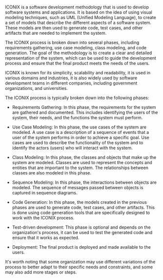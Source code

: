 ICONIX is a software development methodology that is used to develop software systems and applications. It is based on the idea of using visual modeling techniques, such as UML (Unified Modeling Language), to create a set of models that describe the different aspects of a software system. These models are then used to generate code, test cases, and other artifacts that are needed to implement the system.

The ICONIX process is broken down into several phases, including requirements gathering, use case modeling, class modeling, and code generation. The goal of the methodology is to create a clear and detailed representation of the system, which can be used to guide the development process and ensure that the final product meets the needs of the users.

ICONIX is known for its simplicity, scalability and readability, it is used in various domains and industries, it is also widely used by software development teams in different companies, including government organizations, and universities.

The ICONIX process is typically broken down into the following phases:

* Requirements Gathering: In this phase, the requirements for the system are gathered and documented. This includes identifying the users of the system, their needs, and the functions the system must perform.

* Use Case Modeling: In this phase, the use cases of the system are modeled. A use case is a description of a sequence of events that a user of the system performs in order to achieve a specific goal. Use cases are used to describe the functionality of the system and to identify the actors (users) who will interact with the system.

* Class Modeling: In this phase, the classes and objects that make up the system are modeled. Classes are used to represent the concepts and entities that are important to the system. The relationships between classes are also modeled in this phase.

* Sequence Modeling: In this phase, the interactions between objects are modeled. The sequence of messages passed between objects is captured in sequence diagrams.

* Code Generation: In this phase, the models created in the previous phases are used to generate code, test cases, and other artifacts. This is done using code generation tools that are specifically designed to work with the ICONIX process.

* Test-driven development: This phase is optional and depends on the organization's process, it can be used to test the generated code and ensure that it works as expected.

* Deployment: The final product is deployed and made available to the users.

It's worth noting that some organization may use different variations of the process to better adapt to their specific needs and constraints, and some may also add more stages or steps.
